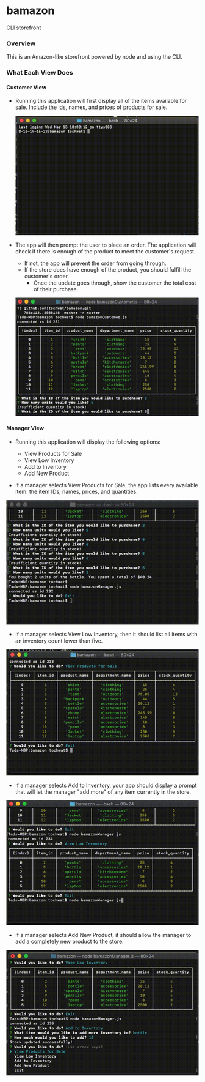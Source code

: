 # bamazon
CLI storefront


### Overview
This is an Amazon-like storefront powered by node and using the CLI. 

### What Each View Does

#### Customer View

* Running this application will first display all of the items available for sale. Include the ids, names, and prices of products for sale.

    ![display all items](/gifs/displayAll.gif)

* The app will then prompt the user to place an order. The application will check if there is enough of the product to meet the customer's request.
    * If not, the app will prevent the order from going through.
    * If the store does have enough of the product, you should fulfill the customer's order.
        * Once the update goes through, show the customer the total cost of their purchase.

    ![place order](/gifs/placeOrder.gif)


#### Manager View

* Running this application will display the following options:
    * View Products for Sale
    * View Low Inventory
    * Add to Inventory
    * Add New Product

* If a manager selects View Products for Sale, the app lists every available item: the item IDs, names, prices, and quantities. 

![view products](/gifs/view.gif)

* If a manager selects View Low Inventory, then it should list all items with an inventory count lower than five.

![view low inventory](/gifs/viewLow.gif)

* If a manager selects Add to Inventory, your app should display a prompt that will let the manager "add more" of any item currently in the store.

![add inventory](/gifs/add.gif)

* If a manager selects Add New Product, it should allow the manager to add a completely new product to the store.

![add new](/gifs/addNew.gif)